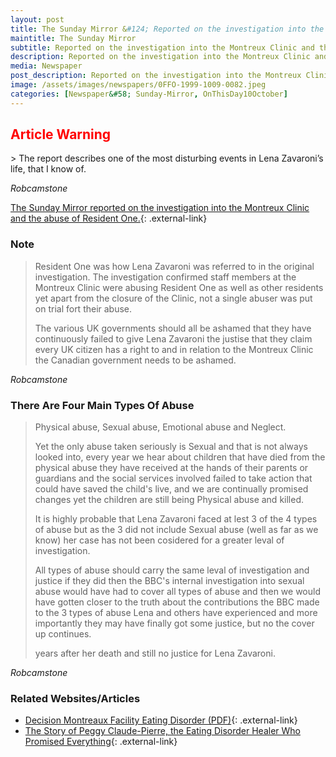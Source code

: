 ```yaml
---
layout: post
title: The Sunday Mirror &#124; Reported on the investigation into the Montreux Clinic and the abuse of Resident One &#124; 10 October 1999
maintitle: The Sunday Mirror
subtitle: Reported on the investigation into the Montreux Clinic and the abuse of Resident One
description: Reported on the investigation into the Montreux Clinic and the abuse of Resident One
media: Newspaper
post_description: Reported on the investigation into the Montreux Clinic and the abuse of Resident One
image: /assets/images/newspapers/0FFO-1999-1009-0082.jpeg
categories: [Newspaper&#58; Sunday-Mirror, OnThisDay10October]
---
```


<h2 style="font-weight: bold; color:#ff0000;">Article Warning</h2>
> The report describes one of the most disturbing events in Lena Zavaroni’s life, that I know of.

<cite>Robcamstone</cite>

[The Sunday Mirror reported on the investigation into the Montreux Clinic and the abuse of Resident One.](http://www.thefreelibrary.com/Lena's+secret+hell%3b+STAR+WAS+FORCE-FED+IN+BRUTAL+CLINIC.-a060154797){: .external-link}

### Note
> Resident One was how Lena Zavaroni was referred to in the original investigation.
> The investigation confirmed staff members at the Montreux Clinic were abusing Resident One as well as other residents yet apart from the closure of the Clinic, not a single abuser was put on trial fort their abuse.
>
> The various UK governments should all be ashamed that they have continuously failed to give Lena Zavaroni the justise that they claim every UK citizen has a right to and in relation to the Montreux Clinic the Canadian government needs to be ashamed.

<cite>Robcamstone</cite>

### There Are Four Main Types Of Abuse
> Physical abuse, Sexual abuse, Emotional abuse and Neglect.
>
> Yet the only abuse taken seriously is Sexual and that is not always looked into, every year we hear about children that have died from the physical abuse they have received at the hands of their parents or guardians and the social services involved failed to take action that could have saved the child's live, and we are continually promised changes yet the children are still being Physical abuse and killed.
>
> It is highly probable that Lena Zavaroni faced at lest 3 of the 4 types of abuse but as the 3 did not include Sexual abuse (well as far as we know) her case has not been cosidered for a greater leval of investigation.
>
> All types of abuse should carry the same leval of investigation and justice if they did then the BBC's internal investigation into sexual abuse would have had to cover all types of abuse and then we would have gotten closer to the truth about the contributions the BBC made to the 3 types of abuse Lena and others have experienced and more importantly they may have finally got some justice, but no the cover up continues.
>
> <span id="age2"></span> years after her death and still no justice for Lena Zavaroni.

<cite>Robcamstone</cite>

### Related Websites/Articles
* [Decision Montreaux Facility Eating Disorder (PDF)](https://www.islandhealth.ca/sites/default/files/2018-10/decision-montreaux-facility-eating-disorder.pdf){: .external-link}
* [The Story of Peggy Claude-Pierre, the Eating Disorder Healer Who Promised Everything](https://jezebel.com/the-story-of-peggy-claude-pierre-the-eating-disorder-h-1826149382){: .external-link}

